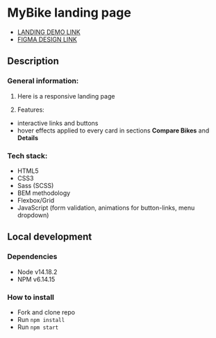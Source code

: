 # MyBike landing page
- [LANDING DEMO LINK](https://jstmpelowycz.github.io/my-bike_landing_page/)
- [FIGMA DESIGN LINK](https://www.figma.com/file/7qwsWggv9BAxMi2VPhBuPr/Air-(formerly-Dia)?node-id=9138%3A35)

## Description
### General information:
1. Here is a responsive landing page

2. Features:
  - interactive links and buttons
  - hover effects applied to every card in sections **Compare Bikes** and **Details**

### Tech stack:
- HTML5
- CSS3
- Sass (SCSS)
- BEM methodology
- Flexbox/Grid
- JavaScript (form validation, animations for button-links, menu dropdown)

## Local development
### Dependencies
* Node v14.18.2
* NPM v6.14.15

### How to install
* Fork and clone repo
* Run `npm install`
* Run `npm start`
